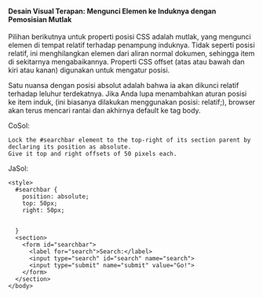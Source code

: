 #### Desain Visual Terapan: Mengunci Elemen ke Induknya dengan Pemosisian Mutlak

Pilihan berikutnya untuk properti posisi CSS adalah mutlak, yang mengunci elemen di tempat relatif terhadap penampung induknya. Tidak seperti posisi relatif, ini menghilangkan elemen dari aliran normal dokumen, sehingga item di sekitarnya mengabaikannya. Properti CSS offset \(atas atau bawah dan kiri atau kanan\) digunakan untuk mengatur posisi.

Satu nuansa dengan posisi absolut adalah bahwa ia akan dikunci relatif terhadap leluhur terdekatnya. Jika Anda lupa menambahkan aturan posisi ke item induk, \(ini biasanya dilakukan menggunakan posisi: relatif;\), browser akan terus mencari rantai dan akhirnya default ke tag body.



CoSol:

```
Lock the #searchbar element to the top-right of its section parent by declaring its position as absolute. 
Give it top and right offsets of 50 pixels each.

```

JaSol:

```
<style>
  #searchbar {
    position: absolute;
    top: 50px;
    right: 50px;
    
    
  }
  <section>
    <form id="searchbar">
      <label for="search">Search:</label>
      <input type="search" id="search" name="search">
      <input type="submit" name="submit" value="Go!">
    </form>
  </section>
</body>
```






